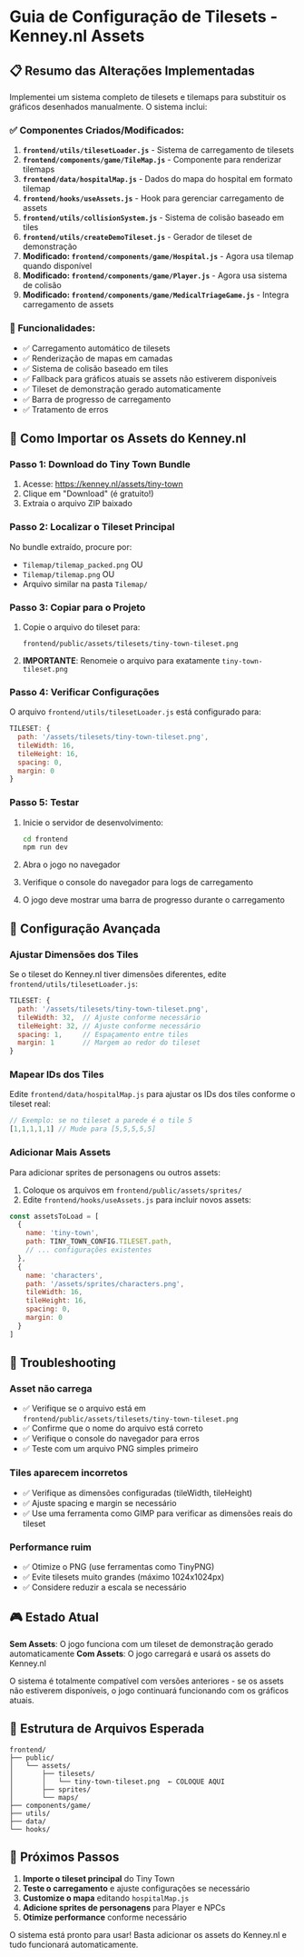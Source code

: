 # Guia de Configuração de Tilesets - Kenney.nl Assets

## 📋 Resumo das Alterações Implementadas

Implementei um sistema completo de tilesets e tilemaps para substituir os gráficos desenhados manualmente. O sistema inclui:

### ✅ Componentes Criados/Modificados:

1. **`frontend/utils/tilesetLoader.js`** - Sistema de carregamento de tilesets
2. **`frontend/components/game/TileMap.js`** - Componente para renderizar tilemaps
3. **`frontend/data/hospitalMap.js`** - Dados do mapa do hospital em formato tilemap
4. **`frontend/hooks/useAssets.js`** - Hook para gerenciar carregamento de assets
5. **`frontend/utils/collisionSystem.js`** - Sistema de colisão baseado em tiles
6. **`frontend/utils/createDemoTileset.js`** - Gerador de tileset de demonstração
7. **Modificado: `frontend/components/game/Hospital.js`** - Agora usa tilemap quando disponível
8. **Modificado: `frontend/components/game/Player.js`** - Agora usa sistema de colisão
9. **Modificado: `frontend/components/game/MedicalTriageGame.js`** - Integra carregamento de assets

### 🎯 Funcionalidades:

- ✅ Carregamento automático de tilesets
- ✅ Renderização de mapas em camadas
- ✅ Sistema de colisão baseado em tiles
- ✅ Fallback para gráficos atuais se assets não estiverem disponíveis
- ✅ Tileset de demonstração gerado automaticamente
- ✅ Barra de progresso de carregamento
- ✅ Tratamento de erros

## 🚀 Como Importar os Assets do Kenney.nl

### Passo 1: Download do Tiny Town Bundle

1. Acesse: https://kenney.nl/assets/tiny-town
2. Clique em "Download" (é gratuito!)
3. Extraia o arquivo ZIP baixado

### Passo 2: Localizar o Tileset Principal

No bundle extraído, procure por:
- `Tilemap/tilemap_packed.png` OU
- `Tilemap/tilemap.png` OU
- Arquivo similar na pasta `Tilemap/`

### Passo 3: Copiar para o Projeto

1. Copie o arquivo do tileset para:
   ```
   frontend/public/assets/tilesets/tiny-town-tileset.png
   ```

2. **IMPORTANTE**: Renomeie o arquivo para exatamente `tiny-town-tileset.png`

### Passo 4: Verificar Configurações

O arquivo `frontend/utils/tilesetLoader.js` está configurado para:
```javascript
TILESET: {
  path: '/assets/tilesets/tiny-town-tileset.png',
  tileWidth: 16,
  tileHeight: 16,
  spacing: 0,
  margin: 0
}
```

### Passo 5: Testar

1. Inicie o servidor de desenvolvimento:
   ```bash
   cd frontend
   npm run dev
   ```

2. Abra o jogo no navegador
3. Verifique o console do navegador para logs de carregamento
4. O jogo deve mostrar uma barra de progresso durante o carregamento

## 🔧 Configuração Avançada

### Ajustar Dimensões dos Tiles

Se o tileset do Kenney.nl tiver dimensões diferentes, edite `frontend/utils/tilesetLoader.js`:

```javascript
TILESET: {
  path: '/assets/tilesets/tiny-town-tileset.png',
  tileWidth: 32,  // Ajuste conforme necessário
  tileHeight: 32, // Ajuste conforme necessário
  spacing: 1,     // Espaçamento entre tiles
  margin: 1       // Margem ao redor do tileset
}
```

### Mapear IDs dos Tiles

Edite `frontend/data/hospitalMap.js` para ajustar os IDs dos tiles conforme o tileset real:

```javascript
// Exemplo: se no tileset a parede é o tile 5
[1,1,1,1,1] // Mude para [5,5,5,5,5]
```

### Adicionar Mais Assets

Para adicionar sprites de personagens ou outros assets:

1. Coloque os arquivos em `frontend/public/assets/sprites/`
2. Edite `frontend/hooks/useAssets.js` para incluir novos assets:

```javascript
const assetsToLoad = [
  {
    name: 'tiny-town',
    path: TINY_TOWN_CONFIG.TILESET.path,
    // ... configurações existentes
  },
  {
    name: 'characters',
    path: '/assets/sprites/characters.png',
    tileWidth: 16,
    tileHeight: 16,
    spacing: 0,
    margin: 0
  }
]
```

## 🐛 Troubleshooting

### Asset não carrega
- ✅ Verifique se o arquivo está em `frontend/public/assets/tilesets/tiny-town-tileset.png`
- ✅ Confirme que o nome do arquivo está correto
- ✅ Verifique o console do navegador para erros
- ✅ Teste com um arquivo PNG simples primeiro

### Tiles aparecem incorretos
- ✅ Verifique as dimensões configuradas (tileWidth, tileHeight)
- ✅ Ajuste spacing e margin se necessário
- ✅ Use uma ferramenta como GIMP para verificar as dimensões reais do tileset

### Performance ruim
- ✅ Otimize o PNG (use ferramentas como TinyPNG)
- ✅ Evite tilesets muito grandes (máximo 1024x1024px)
- ✅ Considere reduzir a escala se necessário

## 🎮 Estado Atual

**Sem Assets**: O jogo funciona com um tileset de demonstração gerado automaticamente
**Com Assets**: O jogo carregará e usará os assets do Kenney.nl

O sistema é totalmente compatível com versões anteriores - se os assets não estiverem disponíveis, o jogo continuará funcionando com os gráficos atuais.

## 📁 Estrutura de Arquivos Esperada

```
frontend/
├── public/
│   └── assets/
│       ├── tilesets/
│       │   └── tiny-town-tileset.png  ← COLOQUE AQUI
│       ├── sprites/
│       └── maps/
├── components/game/
├── utils/
├── data/
└── hooks/
```

## 🔄 Próximos Passos

1. **Importe o tileset principal** do Tiny Town
2. **Teste o carregamento** e ajuste configurações se necessário
3. **Customize o mapa** editando `hospitalMap.js`
4. **Adicione sprites de personagens** para Player e NPCs
5. **Otimize performance** conforme necessário

O sistema está pronto para usar! Basta adicionar os assets do Kenney.nl e tudo funcionará automaticamente.
